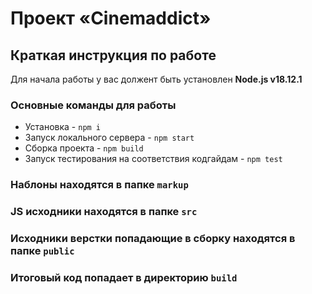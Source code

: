 # Проект «Cinemaddict»

## Краткая инструкция по работе
Для начала работы у вас должент быть установлен **Node.js v18.12.1**

### Основные команды для работы
- Установка - `npm i`
- Запуск локального сервера - `npm start`
- Сборка проекта - `npm build`
- Запуск тестирования на соответствия кодгайдам - `npm test`

### Наблоны находятся в папке `markup`
### JS исходники находятся в папке `src`
### Исходники верстки попадающие в сборку находятся в папке `public`
### Итоговый код попадает в директорию `build`
